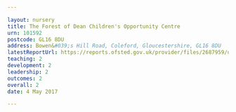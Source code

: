 ```yaml
---

layout: nursery
title: The Forest of Dean Children's Opportunity Centre
urn: 101592
postcode: GL16 8DU
address: Bowen&#039;s Hill Road, Coleford, Gloucestershire, GL16 8DU
latestReportUrl: https://reports.ofsted.gov.uk/provider/files/2687959/urn/101592.pdf
teaching: 2
development: 2
leadership: 2
outcomes: 2
overall: 2
date: 4 May 2017

---
```

